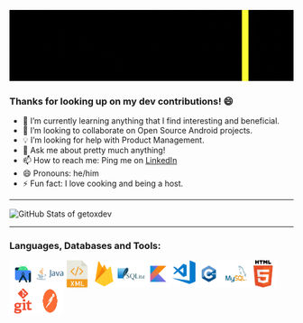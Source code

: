 ![GitHub Banner](https://github.com/getoxdev/getoxdev/blob/main/assets/github_banner.gif)

### Thanks for looking up on my dev contributions! 😄

- 🌱 I’m currently learning anything that I find interesting and beneficial.
- 👯 I’m looking to collaborate on Open Source Android projects.
- 💡 I’m looking for help with Product Management.
- 💬 Ask me about pretty much anything!
- 📫 How to reach me: Ping me on [LinkedIn](https://www.linkedin.com/in/getoxdev/)
- 😄 Pronouns: he/him
- ⚡ Fun fact: I love cooking and being a host. 

---

<img align="center" alt="GitHub Stats of getoxdev" src="https://github-readme-stats.vercel.app/api?username=getoxdev&show_icons=true&hide_border=true&hide=issues&count_private=true&include_all_commits=true&theme=merko&custom_title=stats of getoxdev">

---

### Languages, Databases and Tools:

<img align="left" alt="Android Studio" width="48px" height="48px" src="https://github.com/getoxdev/getoxdev/blob/main/assets/png/android_studio.png" />
<img align="left" alt="Java" width="48px" height="48px" src="https://github.com/getoxdev/getoxdev/blob/main/assets/png/java.png" />
<img align="left" alt="XML" width="48px" height="48px" src="https://github.com/getoxdev/getoxdev/blob/main/assets/png/xml.png" />
<img align="left" alt="Firebase" width="48px" height="48px" src="https://github.com/getoxdev/getoxdev/blob/main/assets/png/firebase.png" />
<img align="left" alt="SQLite" width="48px" height="48px" src="https://github.com/getoxdev/getoxdev/blob/main/assets/png/sqlite.png" />
<img align="left" alt="Kotlin" width="48px" height="48px" src="https://github.com/getoxdev/getoxdev/blob/main/assets/png/kotlin.png" />
<img align="left" alt="Visual Studio Code" width="42px" height="42px" src="https://github.com/getoxdev/getoxdev/blob/main/assets/png/visual_studio_code.png" />
<img align="left" alt="C++" width="48px" height="48px" src="https://github.com/getoxdev/getoxdev/blob/main/assets/png/cpp.png" />
<img align="left" alt="MySQL" width="48px" height="48px" src="https://github.com/getoxdev/getoxdev/blob/main/assets/png/mysql.png" />
<img align="left" alt="HTML" width="48px" height="48px" src="https://github.com/getoxdev/getoxdev/blob/main/assets/png/html.png" />
<img align="left" alt="Git" width="48px" height="48px" src="https://github.com/getoxdev/getoxdev/blob/main/assets/png/git.png" />
<img align="left" alt="Postman" width="48px" height="48px" src="https://github.com/getoxdev/getoxdev/blob/main/assets/png/postman.png" />
